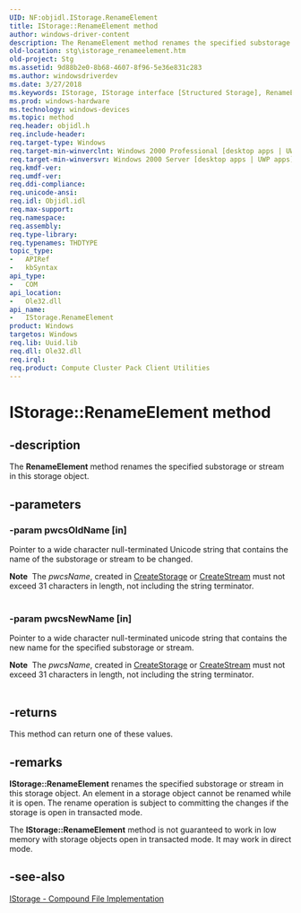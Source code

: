 ```yaml
---
UID: NF:objidl.IStorage.RenameElement
title: IStorage::RenameElement method
author: windows-driver-content
description: The RenameElement method renames the specified substorage or stream in this storage object.
old-location: stg\istorage_renameelement.htm
old-project: Stg
ms.assetid: 9d88b2e0-8b68-4607-8f96-5e36e831c283
ms.author: windowsdriverdev
ms.date: 3/27/2018
ms.keywords: IStorage, IStorage interface [Structured Storage], RenameElement method, IStorage::RenameElement, RenameElement method [Structured Storage], RenameElement method [Structured Storage], IStorage interface, RenameElement,IStorage.RenameElement, _stg_istorage_renameelement, objidl/IStorage::RenameElement, stg.istorage_renameelement
ms.prod: windows-hardware
ms.technology: windows-devices
ms.topic: method
req.header: objidl.h
req.include-header: 
req.target-type: Windows
req.target-min-winverclnt: Windows 2000 Professional [desktop apps | UWP apps]
req.target-min-winversvr: Windows 2000 Server [desktop apps | UWP apps]
req.kmdf-ver: 
req.umdf-ver: 
req.ddi-compliance: 
req.unicode-ansi: 
req.idl: Objidl.idl
req.max-support: 
req.namespace: 
req.assembly: 
req.type-library: 
req.typenames: THDTYPE
topic_type:
-	APIRef
-	kbSyntax
api_type:
-	COM
api_location:
-	Ole32.dll
api_name:
-	IStorage.RenameElement
product: Windows
targetos: Windows
req.lib: Uuid.lib
req.dll: Ole32.dll
req.irql: 
req.product: Compute Cluster Pack Client Utilities
---
```


# IStorage::RenameElement method


## -description


The <b>RenameElement</b> method renames the specified substorage or stream in this storage object.


## -parameters




### -param pwcsOldName [in]

Pointer to a wide character null-terminated Unicode string that contains the name of the substorage or stream to be changed.

<div class="alert"><b>Note</b>  The <i>pwcsName</i>, created in <a href="https://msdn.microsoft.com/8c74cacf-8d3c-4d57-b1e9-dc5e4f281717">CreateStorage</a> or <a href="https://msdn.microsoft.com/168f5ac9-8a72-4356-82a4-de3a7ec72c05">CreateStream</a> must not exceed 31 characters in length, not including the string terminator.</div>
<div> </div>

### -param pwcsNewName [in]

Pointer to a wide character null-terminated unicode string that contains the new name for the specified substorage or stream.

<div class="alert"><b>Note</b>  The <i>pwcsName</i>, created in <a href="https://msdn.microsoft.com/8c74cacf-8d3c-4d57-b1e9-dc5e4f281717">CreateStorage</a> or <a href="https://msdn.microsoft.com/168f5ac9-8a72-4356-82a4-de3a7ec72c05">CreateStream</a> must not exceed 31 characters in length, not including the string terminator.</div>
<div> </div>

## -returns



This method can return one of these values.




## -remarks



<b>IStorage::RenameElement</b> renames the specified substorage or stream in this storage object. An element in a storage object cannot be renamed while it is open. The rename operation is subject to committing the changes if the storage is open in transacted mode.

The <b>IStorage::RenameElement</b> method is not guaranteed to work in low memory with storage objects open in transacted mode. It may work in direct mode.




## -see-also




<a href="https://msdn.microsoft.com/2a2253f6-d3d3-403e-a9ba-53a541c7a31e">IStorage - Compound File Implementation</a>
 

 

